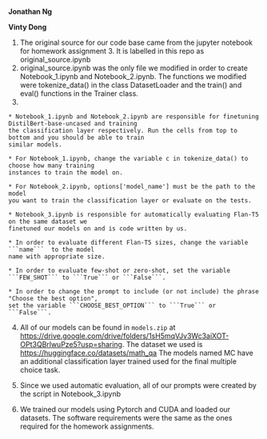 **Jonathan Ng**

**Vinty Dong**

1. The original source for our code base came from the jupyter notebook for homework assignment 3. It is labelled in this repo as original_source.ipynb
2. original_source.ipynb was the only file we modified in order to create Notebook_1.ipynb and Notebook_2.ipynb. The functions we modified were tokenize_data() in the class DatasetLoader and the train() and eval() functions in the Trainer class.
3.

    * Notebook_1.ipynb and Notebook_2.ipynb are responsible for finetuning DistilBert-base-uncased and training 
    the classification layer respectively. Run the cells from top to bottom and you should be able to train 
    similar models. 
 
    * For Notebook_1.ipynb, change the variable c in tokenize_data() to choose how many training 
    instances to train the model on.
  
    * For Notebook_2.ipynb, options['model_name'] must be the path to the model 
    you want to train the classification layer or evaluate on the tests.

    * Notebook_3.ipynb is responsible for automatically evaluating Flan-T5 on the same dataset we 
    finetuned our models on and is code written by us. 

    * In order to evaluate different Flan-T5 sizes, change the variable ```name```  to the model 
    name with appropriate size. 

    * In order to evaluate few-shot or zero-shot, set the variable ```FEW_SHOT``` to ```True``` or ```False```. 

    * In order to change the prompt to include (or not include) the phrase "Choose the best option", 
    set the variable ```CHOOSE_BEST_OPTION``` to ```True``` or ```False```.  

4. All of our models can be found in ```models.zip``` at https://drive.google.com/drive/folders/1sH5mqVJv3Wc3aiXOT-OPt3QBrlwuPze5?usp=sharing. The dataset we used is https://huggingface.co/datasets/math_qa The models named MC have an additional classification layer trained used for the final multiple choice task.

5. Since we used automatic evaluation, all of our prompts were created by the script in Notebook_3.ipynb

6. We trained our models using Pytorch and CUDA and loaded our datasets. The software requirements were the same as the ones required for the homework assignments.
